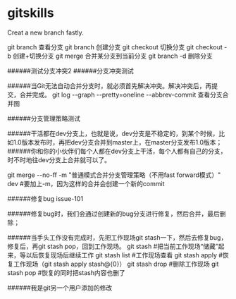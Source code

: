 # gitskills
Creat a new branch fastly.

git branch 查看分支
git branch <name> 创建分支
git checkout <name> 切换分支
git checkout -b <name> 创建+切换分支
git merge <name> 合并某分支到当前分支
git branch -d <name> 删除分支

######测试分支冲突2
######分支冲突测试

######当Git无法自动合并分支时，就必须首先解决冲突。解决冲突后，再提交，合并完成。
git log --graph --pretty=oneline --abbrev-commit 查看分支合并图

######分支管理策略测试

######干活都在dev分支上，也就是说，dev分支是不稳定的，到某个时候，比如1.0版本发布时，再把dev分支合并到master上，在master分支发布1.0版本；
######你和你的小伙伴们每个人都在dev分支上干活，每个人都有自己的分支，时不时地往dev分支上合并就可以了。

git merge --no-ff -m "普通模式合并分支管理策略（不用fast forward模式）" dev     #要加上-m，因为这样的合并会创建一个新的commit

######修复bug issue-101

######修复bug时，我们会通过创建新的bug分支进行修复，然后合并，最后删除；

######当手头工作没有完成时，先把工作现场git stash一下，然后去修复bug，修复后，再git stash pop，回到工作现场。
git stash #把当前工作现场“储藏”起来，等以后恢复现场后继续工作
git stash list #工作现场查看
git stash apply #恢复工作现场（git stash apply stash@{0}）
git stash drop #删除工作现场
git stash pop #恢复的同时把stash内容也删了

######我是git另一个用户添加的修改


